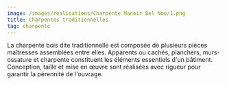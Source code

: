```yaml
---
image: /images/realisations/Charpente Manoir Bel Noe/1.png
title: Charpentes traditionnelles
tag: charpente
---
```


La charpente bois dite traditionnelle est composée de plusieurs pièces maîtresses assemblées entre elles. Apparents ou cachés, planchers, murs-ossature et charpente constituent les éléments essentiels d'un bâtiment.
Conception, taille et mise en œuvre sont réalisées avec rigueur pour garantir la pérennité de l'ouvrage.

